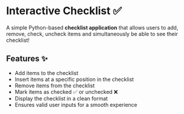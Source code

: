 # Interactive Checklist ✅

A simple Python-based **checklist application** that allows users to add, remove, check, uncheck items and simultaneously be able to see their checklist!

## Features ✨
- Add items to the checklist
- Insert items at a specific position in the checklist
- Remove items from the checklist
- Mark items as checked ✅ or unchecked ❌
- Display the checklist in a clean format
- Ensures valid user inputs for a smooth experience
